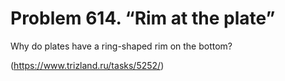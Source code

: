 # Problem 614. “Rim at the plate”

Why do plates have a ring-shaped rim on the bottom?

(https://www.trizland.ru/tasks/5252/)